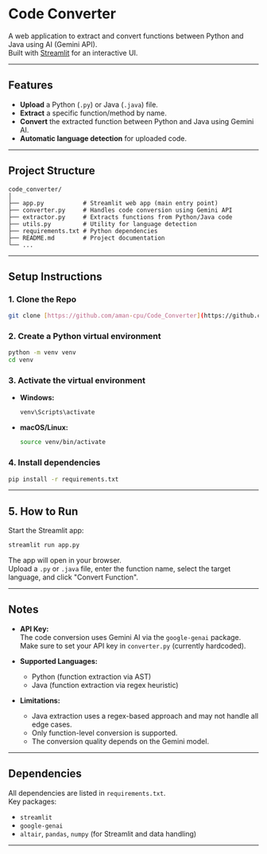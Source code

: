 # Code Converter

A web application to extract and convert functions between Python and Java using AI (Gemini API).  
Built with [Streamlit](https://streamlit.io/) for an interactive UI.

---

## Features

- **Upload** a Python (`.py`) or Java (`.java`) file.
- **Extract** a specific function/method by name.
- **Convert** the extracted function between Python and Java using Gemini AI.
- **Automatic language detection** for uploaded code.

---

## Project Structure

```
code_converter/
│
├── app.py           # Streamlit web app (main entry point)
├── converter.py     # Handles code conversion using Gemini API
├── extractor.py     # Extracts functions from Python/Java code
├── utils.py         # Utility for language detection
├── requirements.txt # Python dependencies
├── README.md        # Project documentation
└── ...
```

---

## Setup Instructions

### 1. Clone the Repo

```bash
git clone [https://github.com/aman-cpu/Code_Converter](https://github.com/aman-cpu/Code_Converter.git)
```

### 2. Create a Python virtual environment

```bash
python -m venv venv
cd venv
```

### 3. Activate the virtual environment

- **Windows:**
  ```bash
  venv\Scripts\activate
  ```
- **macOS/Linux:**
  ```bash
  source venv/bin/activate
  ```

### 4. Install dependencies

```bash
pip install -r requirements.txt
```

---

## 5. How to Run

Start the Streamlit app:

```bash
streamlit run app.py
```

The app will open in your browser.  
Upload a `.py` or `.java` file, enter the function name, select the target language, and click "Convert Function".

---

## Notes

- **API Key:**  
  The code conversion uses Gemini AI via the `google-genai` package.  
  Make sure to set your API key in `converter.py` (currently hardcoded).

- **Supported Languages:**  
  - Python (function extraction via AST)
  - Java (function extraction via regex heuristic)

- **Limitations:**  
  - Java extraction uses a regex-based approach and may not handle all edge cases.
  - Only function-level conversion is supported.
  - The conversion quality depends on the Gemini model.

---

## Dependencies

All dependencies are listed in `requirements.txt`.  
Key packages:
- `streamlit`
- `google-genai`
- `altair`, `pandas`, `numpy` (for Streamlit and data handling)

---
